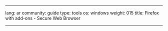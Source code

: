

---

lang: ar
community: guide
type: tools
os: windows
weight: 015
title: Firefox with add-ons - Secure Web Browser

---

<stub>

